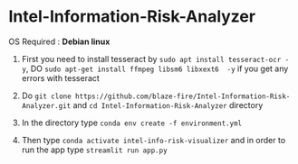 # Intel-Information-Risk-Analyzer

OS Required : **Debian linux**


1) First you need to install tesseract by `sudo apt install tesseract-ocr -y`, DO `sudo apt-get install ffmpeg libsm6 libxext6  -y` if you get any errors with   tesseract

2) Do `git clone https://github.com/blaze-fire/Intel-Information-Risk-Analyzer.git` and `cd Intel-Information-Risk-Analyzer` directory 

3) In the directory type `conda env create -f environment.yml`

4) Then type `conda activate intel-info-risk-visualizer` and in order to run the app type `streamlit run app.py`
